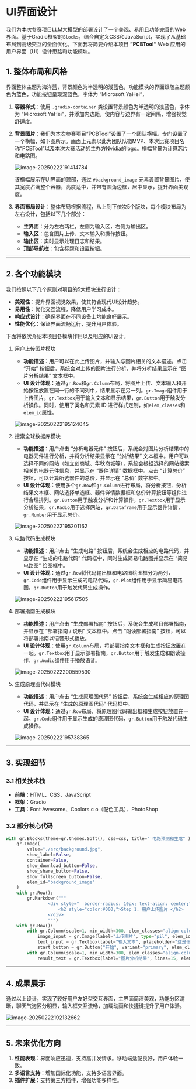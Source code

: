 # UI界面设计

我们为本次参赛项目LLM大模型的部署设计了一个美观、易用且功能完善的Web界面。基于Gradio框架的`Blocks`，结合自定义CSS和JavaScript，实现了从基础布局到高级交互的全面优化。下面我将简要介绍本项目 **”PCBTool“** Web 应用的用户界面（UI）设计思路和功能模块。

## 1. 整体布局和风格

界面整体主题为海洋蓝，背景颜色为半透明的浅蓝色，功能模块的界面跟随主题颜色为蓝色，功能按钮呈现深蓝色，字体为 “Microsoft YaHei”，

1. **容器样式**：使用 `.gradio-container` 类设置背景颜色为半透明的浅蓝色，字体为 “Microsoft YaHei”，并添加内边距，使内容与边界有一定间隔，增强视觉舒适度。

2. **背景图片**：我们为本次参赛项目“PCBTool”设置了一个团队横幅。专门设置了一个横幅，如下图所示。画面上元素以此为团队队徽MVP、本次比赛项目名称“PCBTool”以及本次大赛活动的主办方Nvidia的logo。横幅背景为计算芯片和电路图。

   ![image-20250222191414784](src/image-20250222191414784.png)

   该横幅展示在UI界面的顶部，通过 `#background_image` 元素设置背景图片，使其宽度占满整个容器，高度适中，并带有圆角边框，居中显示，提升界面美观度。

3. **界面布局设计**：整体布局根据流程，从上到下依次5个版块，每个模块布局为左右设计，包括以下几个部分：

   - **主界面**：分为左右两栏，左侧为输入区，右侧为输出区。
   - **输入区**：包含图片上传、文本输入和操作按钮。
   - **输出区**：实时显示处理日志和结果。
   - **顶部导航栏**：包含标题和设置按钮。

------

## 2. 各个功能模块

我们按照以下几个原则对项目的5大模块进行设计：

- **美观性**：提升界面视觉效果，使其符合现代UI设计趋势。
- **易用性**：优化交互流程，降低用户学习成本。
- **响应式设计**：确保界面在不同设备上均能良好展示。
- **性能优化**：保证界面流畅运行，提升用户体验。

下面将依次介绍本项目各模块作用以及相应的UI设计。

1. 用户上传图片模块

   - **功能描述**：用户可以在此上传图片，并输入与图片相关的文本描述。点击 “开始” 按钮后，系统会对上传的图片进行分析，并将分析结果显示在 “图片分析结果” 文本框中。
   - **UI 设计体现**：通过`gr.Row`和`gr.Column`布局，将图片上传、文本输入和开始按钮放置在同一行的不同列中，结果显示在另一列。`gr.Image`组件用于上传图片，`gr.Textbox`用于输入文本和显示结果，`gr.Button`用于触发分析操作。同时，使用了类名和元素 ID 进行样式定制，如`elem_classes`和`elem_id`属性。

   ![image-20250222195124045](src/image-20250222195124045.png)

2. 搜索全球数据库模块

   - **功能描述**：用户点击 “分析电器元件” 按钮后，系统会对图片分析结果中的电器元件进行分析，并将分析结果显示在 “分析结果” 文本框中。用户可以选择不同的网站（如立创商城、华秋商城等），系统会根据选择的网站搜索相关的电器元件信息，并显示在 “器件详情” 数据框中。点击 “计算总价” 按钮，可以计算所选器件的总价，并显示在 “总价” 数字框中。
   - **UI 设计体现**：使用多个`gr.Row`和`gr.Column`进行布局，将分析按钮、分析结果文本框、网站选择单选框、器件详情数据框和总价计算按钮等组件进行合理排列。`gr.Button`用于触发分析和计算操作，`gr.Textbox`用于显示分析结果，`gr.Radio`用于选择网站，`gr.Dataframe`用于显示器件详情，`gr.Number`用于显示总价。

   ![image-20250222195201162](src/image-20250222195201162.png)

3. 电路代码生成模块

   - **功能描述**：用户点击 “生成电路” 按钮后，系统会生成相应的电路代码，并显示在 “生成的电路代码” 代码框中，同时生成简易电路图并显示在 “简易电路图” 绘图框中。
   - **UI 设计体现**：通过`gr.Row`将代码输出框和电路图绘图框分为两列，`gr.Code`组件用于显示生成的电路代码，`gr.Plot`组件用于显示简易电路图，`gr.Button`用于触发代码生成操作。

   ![image-20250222195617505](src/image-20250222195617505.png)

4. 部署指南生成模块

   - **功能描述**：用户点击 “生成部署指南” 按钮后，系统会生成项目部署指南，并显示在 “部署指南 / 说明” 文本框中。点击 “朗读部署指南” 按钮，可以将部署指南以语音形式播放。
   - **UI 设计体现**：使用`gr.Column`布局，将部署指南文本框和生成按钮放置在一起。`gr.Textbox`用于显示部署指南，`gr.Button`用于触发生成和朗读操作，`gr.Audio`组件用于播放语音。

   ![image-20250222200559530](src/image-20250222200559530.png)

5. 生成原理图代码模块

   - **功能描述**：用户点击 “生成原理图代码” 按钮后，系统会生成相应的原理图代码，并显示在 “生成的原理图代码” 代码框中。
   - **UI 设计体现**：通过`gr.Row`布局，将原理图代码输出框和生成按钮放置在一起。`gr.Code`组件用于显示生成的原理图代码，`gr.Button`用于触发代码生成操作。

   ![image-20250222195738365](src/image-20250222195738365.png)

------

## 3. 实现细节

### 3.1 相关技术栈

- **前端**：HTML、CSS、JavaScript
- **框架**：Gradio
- **工具**：Font Awesome、Coolors.c  o（配色工具）、PhotoShop

### 3.2 部分核心代码

```python
with gr.Blocks(theme=gr.themes.Soft(), css=css, title=" 电路预测和生成" ) as demo:
    gr.Image(
        value="./src/background.jpg", 
        show_label=False, 
        container=False,
        show_download_button=False,
        show_share_button=False,
        show_fullscreen_button=False,
        elem_id="background_image"
    )
    with gr.Row():
        gr.Markdown("""
                <div style="  border-radius: 10px; text-align: center;">
                    <h2 style="color:#000;">Step 1. 用户上传图片 </h2>
                </div>
                """)
    with gr.Row():
        with gr.Column(scale=1, min_width=300, elem_classes="align-column"): 
            image_input = gr.Image(label="上传图片", type="pil", elem_id="image-input") 
            text_input = gr.Textbox(label="输入文本", placeholder="这是什么，用中文回答", elem_classes="textbox-input") 
            start_button = gr.Button("开始", variant="primary", elem_classes="start-button")             
        with gr.Column(scale=1, min_width=300, elem_classes="align-column"):   
            result_text = gr.Textbox(label="图片分析结果", lines=15, elem_classes="result-text", show_label=True, max_lines=20) 
```

------

## 4. 成果展示

通过以上设计，实现了较好用户友好型交互界面，主界面简洁美观，功能分区清晰，聊天气泡区分明显，输入框交互流畅，加载动画和快捷键提升了用户体验。

![image-20250222192132662](src/image-20250222192132662.png)

------

## 5. 未来优化方向

1. **性能表现**：界面响应迅速，支持高并发请求。移动端适配良好，用户体验一致。
2. **多语言支持**：增加国际化功能，支持多语言界面。
3. **插件扩展**：支持第三方插件，增强功能多样性。
